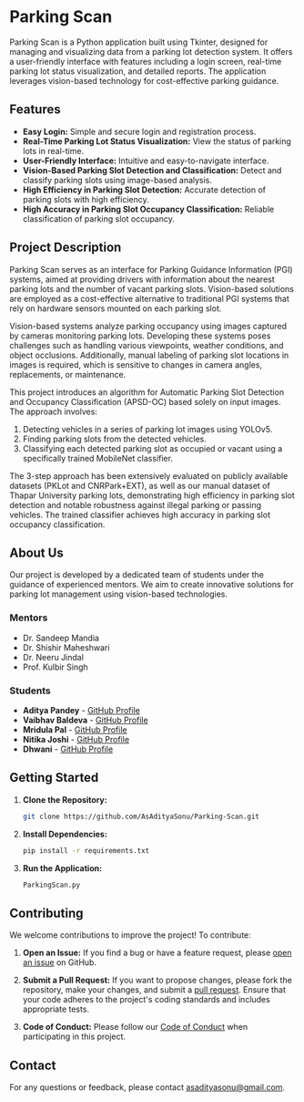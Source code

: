 # Parking Scan

Parking Scan is a Python application built using Tkinter, designed for managing and visualizing data from a parking lot detection system. It offers a user-friendly interface with features including a login screen, real-time parking lot status visualization, and detailed reports. The application leverages vision-based technology for cost-effective parking guidance.

## Features

- **Easy Login:** Simple and secure login and registration process.
- **Real-Time Parking Lot Status Visualization:** View the status of parking lots in real-time.
- **User-Friendly Interface:** Intuitive and easy-to-navigate interface.
- **Vision-Based Parking Slot Detection and Classification:** Detect and classify parking slots using image-based analysis.
- **High Efficiency in Parking Slot Detection:** Accurate detection of parking slots with high efficiency.
- **High Accuracy in Parking Slot Occupancy Classification:** Reliable classification of parking slot occupancy.

## Project Description

Parking Scan serves as an interface for Parking Guidance Information (PGI) systems, aimed at providing drivers with information about the nearest parking lots and the number of vacant parking slots. Vision-based solutions are employed as a cost-effective alternative to traditional PGI systems that rely on hardware sensors mounted on each parking slot.

Vision-based systems analyze parking occupancy using images captured by cameras monitoring parking lots. Developing these systems poses challenges such as handling various viewpoints, weather conditions, and object occlusions. Additionally, manual labeling of parking slot locations in images is required, which is sensitive to changes in camera angles, replacements, or maintenance.

This project introduces an algorithm for Automatic Parking Slot Detection and Occupancy Classification (APSD-OC) based solely on input images. The approach involves:
1. Detecting vehicles in a series of parking lot images using YOLOv5.
2. Finding parking slots from the detected vehicles.
3. Classifying each detected parking slot as occupied or vacant using a specifically trained MobileNet classifier.

The 3-step approach has been extensively evaluated on publicly available datasets (PKLot and CNRPark+EXT), as well as our manual dataset of Thapar University parking lots, demonstrating high efficiency in parking slot detection and notable robustness against illegal parking or passing vehicles. The trained classifier achieves high accuracy in parking slot occupancy classification.

## About Us

Our project is developed by a dedicated team of students under the guidance of experienced mentors. We aim to create innovative solutions for parking lot management using vision-based technologies.

### Mentors

- Dr. Sandeep Mandia
- Dr. Shishir Maheshwari
- Dr. Neeru Jindal
- Prof. Kulbir Singh

### Students

- **Aditya Pandey** - [GitHub Profile](https://github.com/asadityasonu)
- **Vaibhav Baldeva** - [GitHub Profile](https://github.com/VBaldeva)
- **Mridula Pal** - [GitHub Profile](https://github.com/Mridula0603)
- **Nitika Joshi** - [GitHub Profile](https://github.com/Nikita0190)
- **Dhwani** - [GitHub Profile](https://github.com/Dhwanigoyal)

## Getting Started

1. **Clone the Repository:**

   ```bash
   git clone https://github.com/AsAdityaSonu/Parking-Scan.git
   ```

2. **Install Dependencies:**


   ```bash
   pip install -r requirements.txt
   ```

3. **Run the Application:**

   ```bash
   ParkingScan.py
   ```

## Contributing

We welcome contributions to improve the project! To contribute:

1. **Open an Issue:** If you find a bug or have a feature request, please [open an issue](https://github.com/AsAdityaSonu/Parking-Scan/issues) on GitHub.

2. **Submit a Pull Request:** If you want to propose changes, please fork the repository, make your changes, and submit a [pull request](https://github.com/AsAdityaSonu/Parking-Scan/pulls). Ensure that your code adheres to the project's coding standards and includes appropriate tests.

3. **Code of Conduct:** Please follow our [Code of Conduct](CODE_OF_CONDUCT.md) when participating in this project.

## Contact

For any questions or feedback, please contact [asadityasonu@gmail.com](mailto:asadityasonu@gmail.com).

